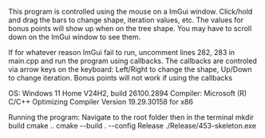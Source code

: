This program is controlled using the mouse on a ImGui window. 
Click/hold and drag the bars to change shape, iteration values, etc. 
The values for bonus points will show up when on the tree shape. 
You may have to scroll down on the ImGui window to see them.

If for whatever reason ImGui fail to run, uncomment lines 282, 283 in main.cpp and run the program using callbacks.
The callbacks are controled via arrow keys on the keyboard:
	Left/Right to change the shape, Up/Down to change iteration.
Bonus points will not work if using the callbacks 

OS: Windows 11 Home V24H2, build 26100.2894
Compiler: Microsoft (R) C/C++ Optimizing Compiler Version 19.29.30158 for x86

Running the program:
Navigate to the root folder then in the terminal
	mkdir build
	cmake ..
	cmake --build . --config Release
	./Release/453-skeleton.exe
